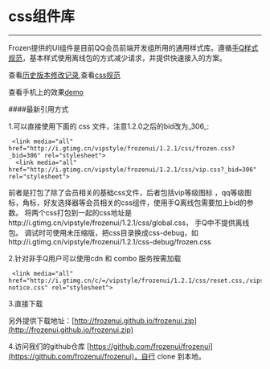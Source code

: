 # css组件库


---
<style>
.content-area h4{font-size: inherit;}
.ui-avatar-tiled{display:inline-block;}
.frozen-module {
    border-bottom: 1px solid #eee;    
    padding: 10;
    margin-top: 20px;
    margin-bottom: 50px;
}
.frozen-module-head {
    overflow: hidden;
}
.frozen-module-title {
    margin: 0;
    font-size: 28px;
    font-family: Trebuchet MS;
    display: inline;
}
.frozen-module-title a {
    color: #00a5e0;
    cursor: pointer;
}
.frozen-module-link {
    font-size: 14px;
}
.frozen-module-version {
    font-size: 12px;
    font-weight: normal;
    margin-left: 0.5em;
    color: #888;
    font-family: Menlo,Monaco,"Courier New",monospace;
}
p.frozen-module-description {
    font-size: 14px;
    color: #888;
    margin: 10px 0 20px;
}
.frozen-module-demo {
    position: relative;
}
.frozen-module-demo:hover {
    background: #fdfdfd;
}
.frozen-module-dom {
    margin-bottom: 8px;
    font-size:14px;
    width: 420px;
}
.frozen-module-code {
    margin: 0!important;
}
@media (max-width: 640px){
    .frozen-module-code{
        display:none;
    }
}
h3.frozen-module-subtitle {
    margin: 0;
    color: #333;
    display: block;
    padding: 10px 0;
}
.frozen-module-sourcecode {
    position: absolute;
    right: 5px;
    top: 0;
    font-size: 12px;
    padding: 5px 10px;
    background: #EFFFE4;
    border-radius: 3px;
    display: none;
    z-index: 99;
    opacity: 0.8;
}
.frozen-loading {
    margin-bottom: 20px;
}
.black {
    font-size: 12px;
    padding: 2px;
    border-radius: 2px;
    background: rgba(0, 0, 0, 0.55);
    color: #fff;
}
</style>  

Frozen提供的UI组件是目前QQ会员前端开发组所用的通用样式库。遵循[手Q样式规范](http://isux.oa.com/guide/mqq/vd#545)，基本样式使用离线包的方式减少请求，并提供快速接入的方案。

查看[历史版本修改记录](http://frozenui.github.io/frozenui/history.html),查看[css规范](http://frozenui.github.io/frozenui/cssguide.html)

查看手机上的效果[demo](http://frozenui.github.io/demo/index.html)

####最新引用方式

1.可以直接使用下面的 css 文件，注意1.2.0之后的bid改为_306_:
````
 <link media="all" href="http://i.gtimg.cn/vipstyle/frozenui/1.2.1/css/frozen.css?_bid=306" rel="stylesheet">
  <link media="all" href="http://i.gtimg.cn/vipstyle/frozenui/1.2.1/css/vip.css?_bid=306" rel="stylesheet">
````
前者是打包了除了会员相关的基础css文件，后者包括vip等级图标 ，qq等级图标，角标，好友选择器等会员相关的css组件，使用手Q离线包需要加上bid的参数。
将两个css打包到一起的css地址是http://i.gtimg.cn/vipstyle/frozenui/1.2.1/css/global.css， 手Q中不提供离线包。
调试时可使用未压缩版，把css目录换成css-debug，如http://i.gtimg.cn/vipstyle/frozenui/1.2.1/css-debug/frozen.css

2.针对非手Q用户可以使用cdn 和 combo 服务按需加载
````
 <link media="all" href="http://i.gtimg.cn/c/=/vipstyle/frozenui/1.2.1/css/reset.css,/vipstyle/frozenui/1.2.1/css/ui-notice.css" rel="stylesheet">
````
3.直接下载

另外提供下载地址：[http://frozenui.github.io/frozenui.zip](http://frozenui.github.io/frozenui.zip)

4.访问我们的github仓库
[https://github.com/frozenui/frozenui](https://github.com/frozenui/frozenui)，自行 clone 到本地。 
        <script id="list-tpl" type="text/x-handlebars-template"> 
            {{#each list}}
            <li {{#unless child}} data-id="{{name}}" {{/unless}}>
                <a href="#modules-{{name}}" >{{title}}</a>
                {{#if child}}
                <ul class="nav">
                {{#each child}}
                    <li data-id="{{name}}"><a href="#modules-{{name}}">{{name}}</a></li>
                {{/each}}
                </ul>
                {{/if}}
            </li>
            {{/each}}
        </script>
         <script type="text/template" id="frozen-module">
            <div class="frozen-module">
                <div class="frozen-module-head">
                    <h2 class="frozen-module-title">
                        <a href="#"></a>
                    </h2>
                </div>
            </div>
        </script>
        <script type="text/template" id="frozen-module-demo">
            <div class="frozen-module-demo">
                <h3 class="frozen-module-subtitle"></h3>
                <div class="frozen-module-dom"></div>
                <pre class="frozen-module-code"></pre>
            </div>
        </script>
        <div class="frozen-modules"></div>
<script type="text/javascript">
    
    seajs.use(['$','handlebars','/static/side','gallery/underscore/1.6.0/underscore'], function($,Handlebars, Side, _) {
        //用jquery获取模板
        var tpl   =  $("#list-tpl").html();
        //预编译模板
        var template = Handlebars.compile(tpl);
        //模拟json数据
        var context = { 
            list:[
                {
                    name: "ui-btn",
                    title: "按钮 button",
                    child:[
                        {
                            name: "ui-btn"
                        },
                        {
                            name: "ui-btn-lg" 
                        },
                        {
                            name: "ui-btn-group" 
                        }
                    ]
                },
                {
                    name: "atom",
                    title: "辅助类 atom"
                },
                {
                    name: "ui-searchbar",
                    title: "搜索框 searchbar"
                },
                {
                    name: "ui-tab",
                    title: "选项卡 tab"
                },
                {
                    name: "ui-slider",
                    title: "图片轮播 slider"
                },
                {
                    name:"ui-list",
                    title: "列表 list"
                },
                {
                    name:"ui-form",
                    title: "表单项 form",
                    child: [
                        {
                            name: "ui-form"
                        },
                        {
                            name: "ui-checkbox" 
                        },
                        {
                            name: "ui-switch" 
                        },
                        {
                            name: "ui-radio"
                        }
                    ]
                },
                {
                    name:"ui-table",
                    title: "表格 table"
                },
                {
                    name:"ui-dialog",
                    title: "弹窗 dialog"
                },
                {
                    name:"ui-notice",
                    title: "通知 notice"
                },
                {
                    name:"ui-tips",
                    title: "提示 tips",
                    child: [
                        {
                            name: "ui-tips"
                        },
                        {
                            name: "ui-poptips" 
                        },
                        {
                            name: "ui-tooltips" 
                        }
                    ]
                },
                {
                    name:"ui-loading",
                    title: "加载中 loading"
                },
                {
                    name:"ui-grid",
                    title: "网格 grid"
                },
                {
                    name:"ui-progress",
                    title: "进度条 progress"
                },
                {
                    name:"ui-tag",
                    title: "会员业务 icon角标等",
                    child: [
                        {
                            name: "ui-tag"
                        },
                        {
                            name: "ui-selector"
                        },
                        {
                            name: "ui-icon-qq" 
                        },
                        {
                            name: "ui-icon-viplevel" 
                        },
                        {
                            name: "ui-icon-qqlevel" 
                        }
                    ]
                }
            ]
        };
        //匹配json内容
        $('.side-area').html(template(context));
           
        var deps = $('.side-area li[data-id]');
        _.each(deps, function(dep) {
            var moduleNode = $($('#frozen-module').html());
            moduleNode.find('.frozen-module-title a')
                .attr('href', $(dep).data('id'))
                .attr('id', 'modules-' + $(dep).data('id'))
                .html($(dep).data('id'));
            moduleNode.appendTo('.frozen-modules');
            $.ajax({
                url:  $(dep).data('id'),
                dataType: 'html',
                success: function(data) {
                    data = $(data);
                    moduleNode.find('.frozen-module-description')
                        .html(data.find('.entry-content > p:first-child').html());
                    data.find('.nico-insert-code').each(function(index, item) {
                        var demoNode = $($('#frozen-module-demo').html());
                        item = $(item);
                        var subtitle = item.prev().html();
                        if (item.prev()[0].tagName !== 'H3' || !subtitle) {
                            subtitle = '默认';
                        }
                        demoNode.find('.frozen-module-subtitle').html(subtitle);
                        demoNode.find('.frozen-module-dom').html(item.html());
                        
                        // 直接使用目标页面生成的高亮代码，不再动态渲染
                        var codeHtml = item.next('.highlight').find('pre').html();
                        demoNode.find('.frozen-module-code').html(codeHtml);

                        moduleNode.find('.frozen-loading').remove();
                        demoNode.appendTo(moduleNode);
                    });
                }
            });
        }); 
        Side.init();
    });
    
</script>
